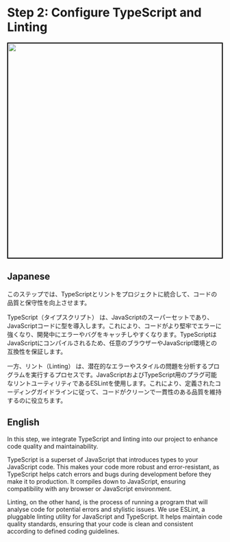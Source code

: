 # Step 2: Configure TypeScript and Linting
<div style="border:1px solid black;display:inline-block">
<img src="https://github.com/airinterface/ethereum101/assets/2448586/4a4f62ef-d34f-42ec-8624-24d4f8f28c37" style="border:1px solid black; width:500px" />
</div>


## Japanese

このステップでは、TypeScriptとリントをプロジェクトに統合して、コードの品質と保守性を向上させます。

TypeScript（タイプスクリプト） は、JavaScriptのスーパーセットであり、JavaScriptコードに型を導入します。これにより、コードがより堅牢でエラーに強くなり、開発中にエラーやバグをキャッチしやすくなります。TypeScriptはJavaScriptにコンパイルされるため、任意のブラウザーやJavaScript環境との互換性を保証します。

一方、リント（Linting） は、潜在的なエラーやスタイルの問題を分析するプログラムを実行するプロセスです。JavaScriptおよびTypeScript用のプラグ可能なリントユーティリティであるESLintを使用します。これにより、定義されたコーディングガイドラインに従って、コードがクリーンで一貫性のある品質を維持するのに役立ちます。


## English

In this step, we integrate TypeScript and linting into our project to enhance code quality and maintainability.

TypeScript is a superset of JavaScript that introduces types to your JavaScript code. This makes your code more robust and error-resistant, as TypeScript helps catch errors and bugs during development before they make it to production. It compiles down to JavaScript, ensuring compatibility with any browser or JavaScript environment.

Linting, on the other hand, is the process of running a program that will analyse code for potential errors and stylistic issues. We use ESLint, a pluggable linting utility for JavaScript and TypeScript. It helps maintain code quality standards, ensuring that your code is clean and consistent according to defined coding guidelines.
